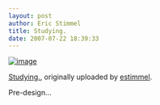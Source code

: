 ```yaml
---
layout: post
author: Eric Stimmel
title: Studying.
date: 2007-07-22 18:39:33
--- 
```



[![image][]][1]

[Studying.][], originally uploaded by [estimmel][].

Pre-design...

  [image]: http://farm2.static.flickr.com/1417/871919881_86d259ac5f_m.jpg
  [1]: http://www.flickr.com/photos/estimmel/871919881/ "photo sharing"
  [Studying.]: http://www.flickr.com/photos/estimmel/871919881/
  [estimmel]: http://www.flickr.com/people/estimmel/

